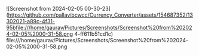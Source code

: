 ![Screenshot from 2024-02-05 00-30-23](https://github.com/pallavibcwcc/Currency_Converter/assets/154687352/13302021-a89c-4f31-95bfile:///home/gaurav/Pictures/Screenshots/Screenshot%20from%202024-02-05%2000-31-58.png
4-ff611b51cd1c)
file:///home/gaurav/Pictures/Screenshots/Screenshot%20from%202024-02-05%2000-31-58.png

